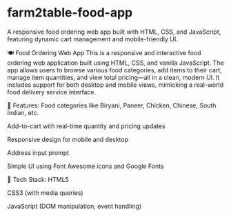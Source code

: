 # farm2table-food-app
A responsive food ordering web app built with HTML, CSS, and JavaScript, featuring dynamic cart management and mobile-friendly UI.


🍽️ Food Ordering Web App
This is a responsive and interactive food ordering web application built using HTML, CSS, and vanilla JavaScript. The app allows users to browse various food categories, add items to their cart, manage item quantities, and view total pricing—all in a clean, modern UI. It includes support for both desktop and mobile views, mimicking a real-world food delivery service interface.

🔧 Features:
Food categories like Biryani, Paneer, Chicken, Chinese, South Indian, etc.

Add-to-cart with real-time quantity and pricing updates

Responsive design for mobile and desktop

Address input prompt

Simple UI using Font Awesome icons and Google Fonts

📁 Tech Stack:
HTML5

CSS3 (with media queries)

JavaScript (DOM manipulation, event handling)
